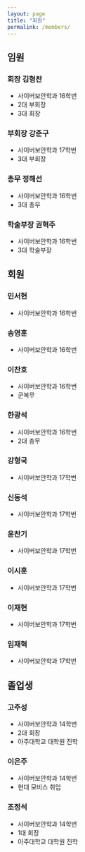 ```yaml
---
layout: page
title: "회원"
permalink: /members/
---
```


## 임원

### 회장 김형찬
* 사이버보안학과 16학번
* 2대 부회장
* 3대 회장

### 부회장 강준구
* 사이버보안학과 17학번
* 3대 부회장

### 총무 정해선
* 사이버보안학과 16학번
* 3대 총무

### 학술부장 권혁주
* 사이버보안학과 16학번
* 3대 학술부장

## 회원

### 민서현
* 사이버보안학과 16학번

### 송영훈
* 사이버보안학과 16학번

### 이찬호
* 사이버보안학과 16학번
* 군복무

### 한광석
* 사이버보안학과 16학번
* 2대 총무

### 강형국
* 사이버보안학과 17학번

### 신동석
* 사이버보안학과 17학번

### 윤찬기
* 사이버보안학과 17학번

### 이시훈
* 사이버보안학과 17학번

### 이재현
* 사이버보안학과 17학번

### 임재혁
* 사이버보안학과 17학번

## 졸업생

### 고주성
* 사이버보안학과 14학번
* 2대 회장
* 아주대학교 대학원 진학

### 이은주
* 사이버보안학과 14학번
* 현대 모비스 취업

### 조정석
* 사이버보안학과 14학번
* 1대 회장
* 아주대학교 대학원 진학
